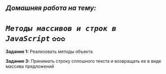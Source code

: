 ## _Домашняя работа на тему:_
# _`Методы массивов и строк в JavaScript`_ `✿✿✿`

**Задание 1:**
Реализовать методы объекта

**Задание 3:**
Принимать строку сплошного текста и возвращать ее в виде массива предложений
